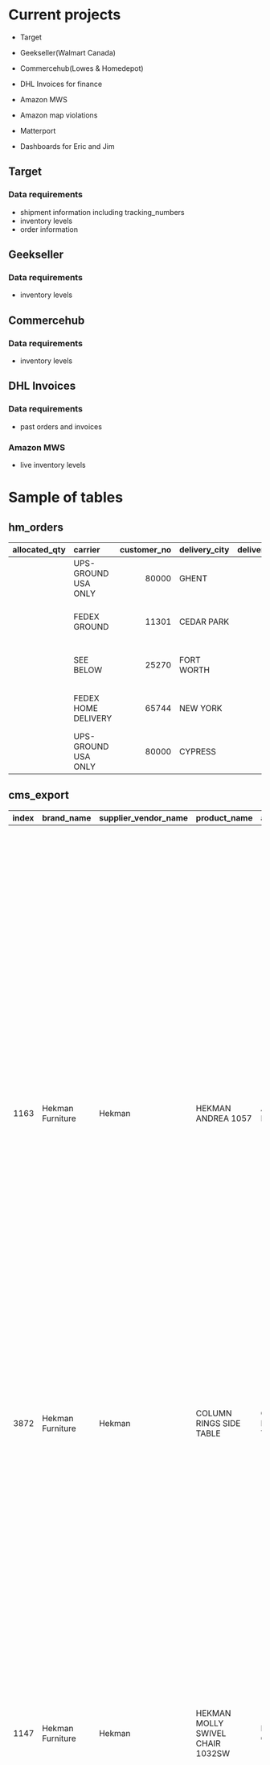 # Current projects
- Target

- Geekseller(Walmart Canada)

- Commercehub(Lowes & Homedepot)

- DHL Invoices for finance

- Amazon MWS

- Amazon map violations

- Matterport

- Dashboards for Eric and Jim


## Target

### Data requirements
 - shipment information including tracking_numbers
 - inventory levels
 - order information

## Geekseller
### Data requirements
 - inventory levels

## Commercehub
### Data requirements
 - inventory levels

## DHL Invoices

### Data requirements
 - past orders and invoices

### Amazon MWS
 - live inventory levels





# Sample of tables

## hm_orders
| allocated_qty   | carrier             |   customer_no | delivery_city   | delivery_country   | delivery_name     | delivery_phone   | delivery_state   | delivery_street_1           | delivery_street_2   |   delivery_zip | description                 | est_ship_date   |   height | invoice_no   |   item_number |              key |   line | line_status   | naftacoo   | order_date   |   order_no |   order_qty | pn_date    |   shipped_qty |    sku | stk_room   |   total_cost |   unit_cost |   volumecubic_feet | source   |     id | created_at                       | updated_at                       | pn_updated_at                    | weight   |
|:----------------|:--------------------|--------------:|:----------------|:-------------------|:------------------|:-----------------|:-----------------|:----------------------------|:--------------------|---------------:|:----------------------------|:----------------|---------:|:-------------|--------------:|-----------------:|-------:|:--------------|:-----------|:-------------|-----------:|------------:|:-----------|--------------:|-------:|:-----------|-------------:|------------:|-------------------:|:---------|-------:|:---------------------------------|:---------------------------------|:---------------------------------|:---------|
|                 | UPS-GROUND USA ONLY |         80000 | GHENT           |                    | MICHAEL TARBOX    |                  | NY               | 1533 STATE ROUTE 66         |                     |          12075 | CRANK WINDING BRASS NO LOGO | 05/29/2017      |   nan    | V335355      |               | 2208573_390840_1 |      1 | Shipped       | CN         | 05/29/2017   |    2208573 |           1 | 05/29/2017 |             1 | 390840 | RP         |        11.09 |       11.09 |                    |          | 549518 | 2020-10-23 06:01:09.077251+00:00 | 2020-10-23 06:01:15.083366+00:00 | 2020-10-23 06:01:09.077251+00:00 |          |
|                 | FEDEX GROUND        |         11301 | CEDAR PARK      |                    | DEBIE ENLOW       | 512 861 710      | TX               | 1320 ARROW POINT DR STE 600 |                     |          78613 | 620313 H MILLER WALL CLOCK  | 05/18/2017      |     2.5  | V333690      |        620313 | 2206899_620313_1 |      1 | Shipped       | USA        | 05/18/2017   |    2206899 |           1 | 05/18/2017 |             1 | 620313 | FG         |        56.39 |       56.39 |               0.26 |          | 299170 | 2020-10-21 21:02:56.717728+00:00 | 2020-10-21 21:02:56.717728+00:00 | 2020-10-21 21:02:56.717728+00:00 |          |
|                 | SEE BELOW           |         25270 | FORT WORTH      |                    | INSPIRUS.COM      |                  | TX               | 100 N RUPERT ST             |                     |          76107 | 635132 CARLY MANTEL CLOCK   | 10/14/2020      |    16    | V591415      |        635132 | 2460230_635132_5 |      5 | Shipped       | CN         | 10/14/2020   |    2460230 |           2 | 10/14/2020 |             2 | 635132 | FG         |       262.72 |      131.36 |               2.12 |          |  74956 | 2020-10-21 11:29:35.853757+00:00 | 2020-10-21 11:29:35.853757+00:00 | 2020-10-21 11:29:35.853757+00:00 |          |
|                 | FEDEX HOME DELIVERY |         65744 | NEW YORK        |                    | LILIIA KANTARMACI | 347 777 461      | NY               | 156 WEST 72ND STREET        | SECOND FLOOR        |          10023 | 625417 TALON WALL CLOCK     | 04/19/2016      |     1.75 |              |        625417 | 2125633_625417_1 |      1 | Shipped       | CN         | 04/19/2016   |    2125633 |           1 | 04/19/2016 |               | 625417 | FG         |        23.45 |       23.45 |               0.24 |          | 417417 | 2020-10-22 00:01:01.995457+00:00 | 2020-10-22 00:02:58.942098+00:00 | 2020-10-22 00:01:01.995457+00:00 |          |
|                 | UPS-GROUND USA ONLY |         80000 | CYPRESS         |                    | DOROTHY KIRBY     |                  | TX               | 11314 FAWN SPRINGS CT       |                     |          77433 | CRANK WINDING BRASS NO LOGO | 10/08/2020      |   nan    | V589842      |               | 2458499_390840_1 |      1 | Shipped       | CN         | 10/08/2020   |    2458499 |           1 | 10/08/2020 |             1 | 390840 | RP         |        11.09 |       11.09 |                    |          | 483567 | 2020-10-23 02:56:13.837916+00:00 | 2020-10-23 02:56:13.837916+00:00 | 2020-10-23 02:56:13.837916+00:00 |          |


## cms_export
|   index | brand_name       | supplier_vendor_name   | product_name                     | alternate_name             | product_sku   | collection_category         | parent_sku   | image_url                                                                 | alternate_image_url   | html_description   | text_description   |          upc | nafta_country_of_origin   | country_of_origin   |   tariff_code | warranty            |    msrp |   map |   non_stocking |    net |   dealer_cost |   preferred |   preferred_plus |   rw_non_stocking |   rw_lowest_selling_price |   msrp_fabric_zone_grade_1 |   msrp_fabric_zone_grade_2 |   msrp_fabric_zone_grade_3 |   msrp_fabric_zone_grade_4 |   msrp_fabric_zone_grade_5 |   net_fabric_zone_grade_1 |   net_fabric_zone_grade_2 |   net_fabric_zone_grade_3 |   net_fabric_zone_grade_4 |   net_fabric_zone_grade_5 |   designer_fabric_zone_grade_1 |   designer_fabric_zone_grade_2 |   designer_fabric_zone_grade_3 |   designer_fabric_zone_grade_4 |   designer_fabric_zone_grade_5 | carb_compliant          | ista_test_report   | prop_65                                                                                                                                                                                                                                            | prop_65_chemical   | prop_65_chemical_code   | prop_65_type_of_toxicity   | clock_movement   | wood_finish     | battery_quantity_and_size   | battery_included   |   levelers |   total_number_of_doors |   total_number_of_drawers |   total_number_of_shelves |   total_number_of_leaves |   leaves_size_in |   pullout_writing_surfaces | seat_cushion   | back_cushion   | seat_cushion_fill_foam   | seat_cushion_fill_extra_firm   | seat_cushion_fill_spring_feather_down   | back_cushion_fill_feather_down   | vinyl   | welt   | seat_cushion_contrasting_welt   | back_cushion_contrasting_welt   | top_of_skirt_contrasting_welt   | all_over_contrasting_welt   | contrasting_welt   | contrasting_buttons   | arm_caps   |   casters |   com_plain_fabric | small_nailheads   | medium_nailheads   | large_nailheads   | nailhead_finishes   | metal_footrest_plate   | metal_footrest_finishes   | leg_option   | usb_power_hub   | accent_pillow   | pillow_size   | pillow_options_same_fabric_as_body   | pillow_options_contrasting_fabric   | pillow_options_contrasting_welt   | pillow_options_buttons   | pillow_options_feather_down_fill   | pillow_options_two_fabric_on_pillow   |   product_width_in |   product_depth |   product_height |   product_weight_lbs |   seat_width |   seat_depth |   seat_height |   arm_height |   wall_dimension |   tv_opening_width |   tv_opening_depth |   tv_opening_height |   kneehole_width |   kneehole_depth |   kneehole_height |   interior_width |   interior_depth |   interior_height |   desk_work_surface_depth |   shipping_width |   shipping_depth |   shipping_height |   shipping_weight |   shipping_cube_square_feet |   shipping_carton_count |   master_pack | kit_pack   | assembly_required   | can_ship_ups_fedex   | oversized_ups_fedex   |   freight_class_code | nmfc_code   | product_unit_measure   |   product_cube_square_feet | fob     | shipping_width_carton_1   | shipping_depth_carton_1   | shipping_height_carton_1   | shipping_weight_carton_1   | shipping_cube_carton_1   | shipping_width_carton_2   | shipping_depth_carton_2   | shipping_height_carton_2   | shipping_weight_carton_2   | shipping_cube_carton_2   | shipping_width_carton_3   | shipping_depth_carton_3   | shipping_height_carton_3   | shipping_weight_carton_3   | shipping_cube_carton_3   | shipping_width_carton_4   | shipping_depth_carton_4   | shipping_height_carton_4   | shipping_weight_carton_4   | shipping_cube_carton_4   | shipping_width_carton_5   | shipping_depth_carton_5   | shipping_height_carton_5   | shipping_weight_carton_5   | shipping_cube_carton_5   | fabric_zone_grade   | fabric_content   | fabric_color   | fabric_type   | fabric_categories   | fabric_kit   | fabric_cutting_method   | fabric_flow_match   | fabric_cleaning_code   | fabric_direction   |   fabric_horizontal_repeat |   fabric_vertical_repeat | bullet1                                                                                                                                                               | bullet2                                                                                                                                                                               | bullet3                                                                              | bullet4                                                                   | bullet5                                                                                     | bullet6                                                           | bullet7                                                                         | bullet8   | bullet9   | bullet10   | bullet11   | bullet12   | bullet13   | bullet14   | bullet15   | bullet16   | bullet17   | bullet18   | bullet19   | filename          | date       |
|--------:|:-----------------|:-----------------------|:---------------------------------|:---------------------------|:--------------|:----------------------------|:-------------|:--------------------------------------------------------------------------|:----------------------|:-------------------|:-------------------|-------------:|:--------------------------|:--------------------|--------------:|:--------------------|--------:|------:|---------------:|-------:|--------------:|------------:|-----------------:|------------------:|--------------------------:|---------------------------:|---------------------------:|---------------------------:|---------------------------:|---------------------------:|--------------------------:|--------------------------:|--------------------------:|--------------------------:|--------------------------:|-------------------------------:|-------------------------------:|-------------------------------:|-------------------------------:|-------------------------------:|:------------------------|:-------------------|:---------------------------------------------------------------------------------------------------------------------------------------------------------------------------------------------------------------------------------------------------|:-------------------|:------------------------|:---------------------------|:-----------------|:----------------|:----------------------------|:-------------------|-----------:|------------------------:|--------------------------:|--------------------------:|-------------------------:|-----------------:|---------------------------:|:---------------|:---------------|:-------------------------|:-------------------------------|:----------------------------------------|:---------------------------------|:--------|:-------|:--------------------------------|:--------------------------------|:--------------------------------|:----------------------------|:-------------------|:----------------------|:-----------|----------:|-------------------:|:------------------|:-------------------|:------------------|:--------------------|:-----------------------|:--------------------------|:-------------|:----------------|:----------------|:--------------|:-------------------------------------|:------------------------------------|:----------------------------------|:-------------------------|:-----------------------------------|:--------------------------------------|-------------------:|----------------:|-----------------:|---------------------:|-------------:|-------------:|--------------:|-------------:|-----------------:|-------------------:|-------------------:|--------------------:|-----------------:|-----------------:|------------------:|-----------------:|-----------------:|------------------:|--------------------------:|-----------------:|-----------------:|------------------:|------------------:|----------------------------:|------------------------:|--------------:|:-----------|:--------------------|:---------------------|:----------------------|---------------------:|:------------|:-----------------------|---------------------------:|:--------|:--------------------------|:--------------------------|:---------------------------|:---------------------------|:-------------------------|:--------------------------|:--------------------------|:---------------------------|:---------------------------|:-------------------------|:--------------------------|:--------------------------|:---------------------------|:---------------------------|:-------------------------|:--------------------------|:--------------------------|:---------------------------|:---------------------------|:-------------------------|:--------------------------|:--------------------------|:---------------------------|:---------------------------|:-------------------------|:--------------------|:-----------------|:---------------|:--------------|:--------------------|:-------------|:------------------------|:--------------------|:-----------------------|:-------------------|---------------------------:|-------------------------:|:----------------------------------------------------------------------------------------------------------------------------------------------------------------------|:--------------------------------------------------------------------------------------------------------------------------------------------------------------------------------------|:-------------------------------------------------------------------------------------|:--------------------------------------------------------------------------|:--------------------------------------------------------------------------------------------|:------------------------------------------------------------------|:--------------------------------------------------------------------------------|:----------|:----------|:-----------|:-----------|:-----------|:-----------|:-----------|:-----------|:-----------|:-----------|:-----------|:-----------|:------------------|:-----------|
|    1163 | Hekman Furniture | Hekman                 | HEKMAN ANDREA 1057               | ANDREA MOTION CHAIR        | 1057          | WM: CZ Skirted Chairs       | 1057         | https://res.cloudinary.com/hmcgallery/image/upload/t_image2000/1057.jpg   |                       | <ul> 	<li style="color:black;line-height:normal;"><span style="font-family:Arial, Helvetica, sans-serif"><span style="font-size:10.5pt;">Hekman accent chairs and ottomans are bench-made one at a time in the USA, touched by the many skilled hands of talented craftsmen during all stages of construction.</span></span></li> 	<li style="color:black;line-height:normal;"><span style="font-family:Arial, Helvetica, sans-serif"><span style="font-size:10.5pt;">For over 90 years, this history of skillful expertise is combined with innovative, green processes to build every Hekman chair to last for years using the highest quality standards.</span></span></li> 	<li style="color:black;line-height:normal;"><span style="font-family:Arial, Helvetica, sans-serif"><span style="font-size:10.5pt;">Fabric is carefully flow matched to flow cohesively over the frames when applicable.</span></span></li> 	<li style="color:black;line-height:normal;"><span style="font-family:Arial, Helvetica, sans-serif"><span style="font-size:10.5pt;">Welts are consistent with the overall fabric flow match where applicable.</span></span></li> 	<li style="color:black;line-height:normal;"><span style="font-family:Arial, Helvetica, sans-serif"><span style="font-size:10.5pt;">Buttons and tufting are individually fabric covered and sewn to the frames when applicable.</span></span></li> 	<li style="color:black;line-height:normal;"><span style="font-family:Arial, Helvetica, sans-serif"><span style="font-size:10.5pt;">Individual nailheads are hammered to the frames where applicable.</span></span></li> 	<li style="color:black;line-height:normal;"><span style="font-family:Arial, Helvetica, sans-serif"><span style="font-size:10.5pt;">COM fabrics are hand-cut and personally matched by a single skilled seamstress</span></span></li> </ul>                    | Hekman accent chairs and ottomans are bench-made one at a time in the USA, touched by the many skilled hands of talented craftsmen during all stages of construction. 	For over 90 years, this history of skillful expertise is combined with innovative, green processes to build every Hekman chair to last for years using the highest quality standards. 	Fabric is carefully flow matched to flow cohesively over the frames when applicable. 	Welts are consistent with the overall fabric flow match where applicable. 	Buttons and tufting are individually fabric covered and sewn to the frames when applicable. 	Individual nailheads are hammered to the frames where applicable. 	COM fabrics are hand-cut and personally matched by a single skilled seamstress                    | 643218276685 |                           |                     |               | Upholstery Warranty |    0    |     0 |              0 |   0    |          0    |           0 |                0 |                 0 |                         0 |                       1548 |                       1668 |                       1788 |                       1908 |                       2028 |                       516 |                       556 |                       596 |                       636 |                       676 |                            619 |                            667 |                            715 |                            763 |                            811 | TSCA Title VI Compliant |                    | <b>WARNING:</b> This product can expose you to chemicals including wood dust, which is known to the State of California to cause cancer or birth defects or other reproductive harm. For more information, go to: www.P65Warnings.ca.gov/furniture | wood dust          | ---                     | cancer                     |                  |                 |                             |                    |          0 |                       0 |                         0 |                         0 |                        0 |                0 |                          0 | Loose          | Loose          | Yes                      | Yes                            | Yes                                     | No                               | No      | Yes    | Yes                             | Yes                             | No                              | Yes                         | Yes                | No                    | Yes        |         0 |                9.5 | No                | No                 | No                |                     | No                     |                           | No           | No              |                 |               | Standard                             |                                     | Yes                               | No                       | No                                 |                                       |              33    |           36    |            37    |                   44 |           23 |           21 |            19 |           23 |                0 |                  0 |                  0 |                   0 |                0 |                0 |                 0 |                0 |                0 |                 0 |                         0 |            37    |               40 |                39 |                52 |                       33.4  |                       1 |             1 | No         |                     |                      |                       |                  250 | 080580-3    | EACH                   |                      25.43 | Factory |                           |                           |                            |                            |                          |                           |                           |                            |                            |                          |                           |                           |                            |                            |                          |                           |                           |                            |                            |                          |                           |                           |                            |                            |                          |                     |                  |                |               |                     |              |                         | No                  |                        |                    |                          0 |                        0 |                                                                                                                                                                       |                                                                                                                                                                                       |                                                                                      |                                                                           |                                                                                             |                                                                   |                                                                                 |           |           |            |            |            |            |            |            |            |            |            |            | bq-2020-11-02.csv | 2020-11-02 |
|    3872 | Hekman Furniture | Hekman                 | COLUMN RINGS SIDE TABLE          | COLUMN RINGS SIDE TABLE    | 28457         | Hekman Accents              | 28457        | https://res.cloudinary.com/hmcgallery/image/upload/t_image2000/28457.jpg  |                       |                    |                    | 643218806875 |                           |                     |               | 1 Year Warranty     |  231    |   169 |             92 |  77    |         73.15 |          69 |                0 |                 0 |                         0 |                          0 |                          0 |                          0 |                          0 |                          0 |                         0 |                         0 |                         0 |                         0 |                         0 |                              0 |                              0 |                              0 |                              0 |                              0 | TSCA Title VI Compliant |                    | <b>WARNING:</b> Cancer and Reproductive Harm-www.P65Warnings.ca.gov                                                                                                                                                                                |                    |                         |                            |                  | SPECIAL RESERVE |                             | No                 |          0 |                       0 |                         0 |                         0 |                        0 |                0 |                          0 |                |                | No                       | No                             | No                                      | No                               | No      | No     | No                              | No                              | No                              | No                          | No                 | No                    | No         |         0 |                0   | No                | No                 | No                |                     | No                     |                           | No           | No              |                 |               |                                      |                                     | No                                | No                       | No                                 |                                       |              16.01 |           16.01 |            24.01 |                   15 |            0 |            0 |             0 |            0 |                0 |                  0 |                  0 |                   0 |                0 |                0 |                 0 |                0 |                0 |                 0 |                         0 |            20    |               20 |                30 |                21 |                        6.94 |                       1 |             1 | No         | No                  | Yes                  | No                    |                  250 | 082100-3    | EACH                   |                       3.56 | Factory |                           |                           |                            |                            |                          |                           |                           |                            |                            |                          |                           |                           |                            |                            |                          |                           |                           |                            |                            |                          |                           |                           |                            |                            |                          |                     |                  |                |               |                     |              |                         | No                  |                        |                    |                          0 |                        0 |                                                                                                                                                                       |                                                                                                                                                                                       |                                                                                      |                                                                           |                                                                                             |                                                                   |                                                                                 |           |           |            |            |            |            |            |            |            |            |            |            | bq-2020-11-02.csv | 2020-11-02 |
|    1147 | Hekman Furniture | Hekman                 | HEKMAN MOLLY SWIVEL CHAIR 1032SW | MOLLY SWIVEL CHAIR         | 1032SW        | WM: CZ Rocker,Swivel,Glider | 1032SW       | https://res.cloudinary.com/hmcgallery/image/upload/t_image2000/1032SW.jpg |                       | <ul> 	<li><span style="color:gray;"><span style="font-family:Arial, Helvetica, sans-serif"><span style="font-size:10.5pt;">Hekman accent chairs and ottomans are bench-made one at a time in the USA, touched by the many skilled hands of talented craftsmen during all stages of construction. </span></span></span></li> 	<li><span style="color:gray;"><span style="font-family:Arial, Helvetica, sans-serif"><span style="font-size:10.5pt;">For over 90 years, this history of skillful expertise is combined with innovative, green processes to build every Hekman chair to last for years using the highest quality standards.</span></span></span></li> 	<li><span style="color:gray;"><span style="font-family:Arial, Helvetica, sans-serif"><span style="font-size:10.5pt;">Fabric is carefully flow matched to flow cohesively over the frames when applicable.</span></span></span></li> 	<li><span style="color:gray;"><span style="font-family:Arial, Helvetica, sans-serif"><span style="font-size:10.5pt;">Welts are consistent with the overall fabric flow match where applicable.</span></span></span></li> 	<li><span style="color:gray;"><span style="font-family:Arial, Helvetica, sans-serif"><span style="font-size:10.5pt;">Buttons and tufting are individually fabric covered and sewn to the frames when applicable.</span></span></span></li> 	<li><span style="color:gray;"><span style="font-family:Arial, Helvetica, sans-serif"><span style="font-size:10.5pt;">Individual nailheads are hammered to the frames where applicable.</span></span></span></li> 	<li><span style="color:gray;"><span style="font-family:Arial, Helvetica, sans-serif"><span style="font-size:10.5pt;">COM fabrics are hand-cut and personally matched by a single skilled seamstress. </span></span></span></li> </ul>                    | Hekman accent chairs and ottomans are bench-made one at a time in the USA, touched by the many skilled hands of talented craftsmen during all stages of construction.  	For over 90 years, this history of skillful expertise is combined with innovative, green processes to build every Hekman chair to last for years using the highest quality standards. 	Fabric is carefully flow matched to flow cohesively over the frames when applicable. 	Welts are consistent with the overall fabric flow match where applicable. 	Buttons and tufting are individually fabric covered and sewn to the frames when applicable. 	Individual nailheads are hammered to the frames where applicable. 	COM fabrics are hand-cut and personally matched by a single skilled seamstress.                    | 643218528616 |                           |                     |               | Upholstery Warranty |    0    |     0 |              0 |   0    |          0    |           0 |                0 |                 0 |                         0 |                       1929 |                       2019 |                       2109 |                       2199 |                       2289 |                       643 |                       673 |                       703 |                       733 |                       763 |                            772 |                            808 |                            844 |                            880 |                            916 | TSCA Title VI Compliant |                    | <b>WARNING:</b> This product can expose you to chemicals including wood dust, which is known to the State of California to cause cancer or birth defects or other reproductive harm. For more information, go to: www.P65Warnings.ca.gov/furniture | wood dust          | ---                     | cancer                     |                  |                 |                             |                    |          0 |                       0 |                         0 |                         0 |                        0 |                0 |                          0 | Loose          | Tight          | Yes                      | Yes                            | Yes                                     | No                               | No      | Yes    | No                              | Yes                             | No                              | Yes                         | Yes                | No                    | No         |         0 |                7   | No                | No                 | No                |                     | No                     |                           | No           | No              |                 |               | Standard                             |                                     | Yes                               | No                       | No                                 |                                       |              35    |           39    |            34    |                   54 |           22 |           22 |            20 |           24 |                0 |                  0 |                  0 |                   0 |                0 |                0 |                 0 |                0 |                0 |                 0 |                         0 |            39    |               43 |                36 |                65 |                       34.93 |                       1 |             1 | No         |                     |                      |                       |                  250 | 080580-3    | EACH                   |                      26.85 | Factory |                           |                           |                            |                            |                          |                           |                           |                            |                            |                          |                           |                           |                            |                            |                          |                           |                           |                            |                            |                          |                           |                           |                            |                            |                          |                     |                  |                |               |                     |              |                         | No                  |                        |                    |                          0 |                        0 | Hekman accent chairs and ottomans are bench-made one at a time in the USA, touched by the many skilled hands of talented craftsmen during all stages of construction. | For over 90 years, this history of skillful expertise is combined with innovative, green processes to build every Hekman chair to last for years using the highest quality standards. | Fabric is carefully flow matched to flow cohesively over the frames when applicable. | Welts are consistent with the overall fabric flow match where applicable. | Buttons and tufting are individually fabric covered and sewn to the frames when applicable. | Individual nailheads are hammered to the frames where applicable. | COM fabrics are hand-cut and personally matched by a single skilled seamstress. |           |           |            |            |            |            |            |            |            |            |            |            | bq-2020-11-02.csv | 2020-11-02 |
|    3065 | Hekman Furniture | Hekman                 | METRO LOVESEAT ELECT/RHT M       | METRO LOVESEAT ELECT/RHT M | 174365NER     | WM: CZ Metro Sofa           | 174365NER    |                                                                           |                       |                    |                    | 643218769125 |                           |                     |               |                     |    0    |     0 |              0 |   0    |          0    |           0 |                0 |                 0 |                         0 |                       1740 |                          0 |                          0 |                          0 |                          0 |                       580 |                         0 |                         0 |                         0 |                         0 |                            696 |                              0 |                              0 |                              0 |                              0 | TSCA Title VI Compliant |                    | <b>WARNING:</b> Cancer and Reproductive Harm-www.P65Warnings.ca.gov                                                                                                                                                                                |                    |                         |                            |                  |                 |                             |                    |          0 |                       0 |                         0 |                         0 |                        0 |                0 |                          0 | LOOSE          | LOOSE          | Yes                      | No                             | No                                      | No                               | No      | No     | No                              | No                              | No                              | No                          | No                 | No                    | No         |         0 |               12   | No                | No                 | No                |                     | No                     |                           | No           | Yes             |                 |               | Standard                             |                                     | No                                | No                       | No                                 |                                       |              67.75 |           36.75 |            33    |                   89 |           58 |           22 |            18 |           24 |                0 |                  0 |                  0 |                   0 |                0 |                0 |                 0 |                0 |                0 |                 0 |                         0 |            71.75 |               43 |                35 |               107 |                       62.49 |                       1 |             1 | No         |                     |                      |                       |                  250 | 080580-3    | EACH                   |                      47.54 | Factory |                           |                           |                            |                            |                          |                           |                           |                            |                            |                          |                           |                           |                            |                            |                          |                           |                           |                            |                            |                          |                           |                           |                            |                            |                          |                     |                  |                |               |                     |              |                         | No                  |                        |                    |                          0 |                        0 |                                                                                                                                                                       |                                                                                                                                                                                       |                                                                                      |                                                                           |                                                                                             |                                                                   |                                                                                 |           |           |            |            |            |            |            |            |            |            |            |            | bq-2020-11-02.csv | 2020-11-02 |
|    1589 | Hekman Furniture | Hekman                 | HEKMAN KING BED 1 HDBRD 12266LNH | KING BED 1 HDBRD           | 12266LNH      | Homestead Bedroom           | 12266LN      |                                                                           |                       |                    |                    | 643218696438 |                           | ID                  |        9403.5 | 1 Year Warranty     | 1042.08 |   749 |            417 | 347.36 |        329.99 |         312 |                0 |                 0 |                         0 |                          0 |                          0 |                          0 |                          0 |                          0 |                         0 |                         0 |                         0 |                         0 |                         0 |                              0 |                              0 |                              0 |                              0 |                              0 | TSCA Title VI Compliant |                    | <b>WARNING:</b> Cancer and Reproductive Harm-www.P65Warnings.ca.gov                                                                                                                                                                                |                    |                         |                            |                  | LINEN           |                             | No                 |          0 |                       0 |                         0 |                         0 |                        0 |                0 |                          0 |                |                | No                       | No                             | No                                      | No                               | No      | No     | No                              | No                              | No                              | No                          | No                 | No                    | No         |         0 |                0   | No                | No                 | No                |                     | No                     |                           | No           | No              |                 |               |                                      |                                     | No                                | No                       | No                                 |                                       |              85    |            5    |            66    |                   73 |            0 |            0 |             0 |            0 |                0 |                  0 |                  0 |                   0 |                0 |                0 |                 0 |                0 |                0 |                 0 |                         0 |            88    |                8 |                68 |               106 |                       27.7  |                       1 |             1 | No         | Yes                 | No                   | Yes                   |                  125 | 079740-2    | EACH                   |                      16.23 | Factory |                           |                           |                            |                            |                          |                           |                           |                            |                            |                          |                           |                           |                            |                            |                          |                           |                           |                            |                            |                          |                           |                           |                            |                            |                          |                     |                  |                |               |                     |              |                         | No                  |                        |                    |                          0 |                        0 |                                                                                                                                                                       |                                                                                                                                                                                       |                                                                                      |                                                                           |                                                                                             |                                                                   |                                                                                 |           |           |            |            |            |            |            |            |            |            |            |            | bq-2020-11-02.csv | 2020-11-02 |

## target_google_sheet
| key                        | mp_order_number          | marketplace_name   | marketplace_channel   | customer_email            | customer_full_name   | customer_phone   | customer_vat   | purchase_date            | currency   | gift_message   | delivery_notes   | estimated_ship_date      | estimated_delivery_date   | shipping_full_name   | shipping_address_type   | shipping_address1                | shipping_address2   | shipping_address3   | shipping_city   | shipping_state   | shipping_postal_code   | shipping_country_code   | shipping_phone   | paypal_transaction_ids   | is_amazon_prime   |   mp_line_number |    sku | product_name                                                                                 |   quantity |   unit_price |   sales_tax | shipping_method   |   shipping_price |   shipping_tax | discount_name   |   discount | shipping_discount_name   |   shipping_discount |   estimates_two_day | cheapest_two_day   | cheapest                        |   OrderID | invoice_number   |   quantity_shipped | shipped_date              | tracking_number        | carrier   | tracking_url   |   quantity_cancelled | cancellation_reason   | tracking_status        | tracking_city   | tracking_state   | tracking_date        |   tracking_distance_miles | tracking_distance_duration   | error_msg                                                |   sheet_index | created_at                       | updated_at                       |
|:---------------------------|:-------------------------|:-------------------|:----------------------|:--------------------------|:---------------------|:-----------------|:---------------|:-------------------------|:-----------|:---------------|:-----------------|:-------------------------|:--------------------------|:---------------------|:------------------------|:---------------------------------|:--------------------|:--------------------|:----------------|:-----------------|:-----------------------|:------------------------|:-----------------|:-------------------------|:------------------|-----------------:|-------:|:---------------------------------------------------------------------------------------------|-----------:|-------------:|------------:|:------------------|-----------------:|---------------:|:----------------|-----------:|:-------------------------|--------------------:|--------------------:|:-------------------|:--------------------------------|----------:|:-----------------|-------------------:|:--------------------------|:-----------------------|:----------|:---------------|---------------------:|:----------------------|:-----------------------|:----------------|:-----------------|:---------------------|--------------------------:|:-----------------------------|:---------------------------------------------------------|--------------:|:---------------------------------|:---------------------------------|
| 1067320974808-7917895832_1 | 1067320974808-7917895832 | target             | Target                | mdturney@cs.com           | Joshua Turney        | (443) 832-9196   | Joshua Turney  | 2020-10-18T12:56:38.431Z | USD        |                |                  | 2020-10-20T03:59:00.000Z | 2020-10-26T05:00:00.000Z  | Joshua Turney        |                         | 5032 Forbes Ave SMC 3367         |                     |                     | Pittsburgh      | PA               | 15289-2000             | USA                     | (443) 832-9196   |                          |                   |                1 | 625561 | Howard Miller Hamilton Wall Clock 625–561 – Silver & Round with Quartz Movement              |          1 |        20    |        1.32 | UPSGround         |             1.2  |              0 |                 |      -1    | Shipping Discount        |                1.2  |                     |                    |                                 |   2460855 | V592122          |                  1 | 2020-10-20T19:30:06+00:00 | 9405511202555767571719 | USPS      |                |                    0 |                       | errored                |                 |                  |                      |                       nan |                              | quantity_cancelled and quantity should be the same value |          3928 | 2020-10-24 01:00:09.611165+00:00 | 2020-10-24 01:00:09.611165+00:00 |
| 1063464843885-6623865016_1 | 1063464843885-6623865016 | target             | Target                | bowen13@cox.net           | Bret Owen            | (405) 390-9647   | Bret Owen      | 2020-03-20T16:52:51.148Z | USD        |                |                  | 2020-03-23T14:00:00.000Z | 2020-03-30T05:00:00.000Z  | Bret Owen            |                         | 16620 Cobblestone Cir            |                     |                     | Choctaw         | OK               | 73020-6953             | USA                     | (405) 390-9647   |                          |                   |                1 | 625627 | Howard Miller 625627 Squire Wall Clock                                                       |          1 |       249    |       20.7  | UPSGround         |             5.99 |              0 |                 |     -12.45 | Shipping Discount        |                5.99 |                     |                    |                                 |   2418319 | V550376          |                  1 | 2020-03-24T03:35:44+00:00 | 1Z4533550345313004     | UPS       |                |                  nan |                       | Delivered              | CHOCTAW         | OK               | 2020-03-26T13:31:52Z |                         0 | 0s                           |                                                          |           694 | 2020-07-19 05:51:08.160943+00:00 | 2020-07-19 05:51:08.160943+00:00 |
| 1066833791286-7309195226_1 | 1066833791286-7309195226 | target             | Target                | lesa1959@comcast.net      | Lesa Foreman         | (615) 714-5416   | Lesa Foreman   | 2020-08-16T19:14:09.166Z | USD        |                |                  | 2020-08-17T14:00:00.000Z | 2020-08-24T05:00:00.000Z  | Lesa Foreman         |                         | 5235 Rawlings Rd                 |                     |                     | Joelton         | TN               | 37080-8771             | USA                     | (615) 714-5416   |                          |                   |                1 | 625468 | Howard Miller Continental Wall Clock 625-468 – Wooden with Quartz & Single Chime Movement    |          1 |       240    |       21.09 | UPSGround         |             5.99 |              0 |                 |     -12    | Shipping Discount        |                5.99 |                   0 |                    | UPS® Ground                     |   2446454 | V577549          |                  1 | 2020-08-19T13:30:06+00:00 | 1Z4533550344367726     | UPS       |                |                    0 |                       | Out for Delivery Today | Nashville       | TN               | 2020-08-19T07:08:33Z |                        15 | 20m30s                       |                                                          |          2965 | 2020-08-16 19:40:04.949715+00:00 | 2020-08-16 19:40:04.949715+00:00 |
| 9167235886139-7805650016_1 | 9167235886139-7805650016 | target             | Target                | lindalinyan2015@gmail.com | Hongbin Mao          | (650) 861-9449   | Hongbin Mao    | 2020-09-29T04:28:39.223Z | USD        |                |                  | 2020-09-30T03:59:00.000Z | 2020-10-06T05:00:00.000Z  | Hongbin Mao          |                         | 20380 Stevens Creek Blvd Apt 323 |                     |                     | Cupertino       | CA               | 95014-2275             | USA                     | (650) 861-9449   |                          |                   |                1 | 645569 | Howard Miller 645569 Howard Miller Exton Tabletop 645-569 Clock Metal                        |          1 |       117.66 |       10.07 | UPSGround         |             3    |              0 |                 |      -5.88 | Shipping Discount        |                3    |                   0 |                    | USPS Priority Mail - Package    |   2456543 | V587757          |                  1 | 2020-10-01T13:30:07+00:00 | 9405511202555199441338 | USPS      |                |                    0 |                       | errored                |                 |                  |                      |                       nan |                              | quantity_cancelled and quantity should be the same value |          3655 | 2020-09-29 05:30:04.180266+00:00 | 2020-09-29 05:30:04.180266+00:00 |
| 9167190166727-7473268615_1 | 9167190166727-7473268615 | target             | Target                | koelghosh26@yahoo.co.in   | KOEL GHOSH           | (480) 228-4044   | KOEL GHOSH     | 2020-09-14T18:00:17.785Z | USD        |                |                  | 2020-09-16T03:59:00.000Z | 2020-09-22T05:00:00.000Z  | KOEL GHOSH           |                         | 291 Poplar Avenue                | Q614                |                     | Devon           | PA               | 19333                  | USA                     | (480) 228-4044   |                          |                   |                1 | 645759 | Howard Miller Desk Mate LCD Alarm Clock 645-759 - Round Pencil Cup with Storage Compartments |          1 |        13.7  |        0.82 | UPSGround         |             0.33 |              0 |                 |       0    | Shipping Discount        |                0.33 |                   0 |                    | USPS First Class Mail - Package |   2452894 | V583824          |                  1 | 2020-09-16T18:30:08+00:00 | 1Z4533550345293876     | UPS       |                |                    0 |                       | Out for Delivery Today | West Chester    | PA               | 2020-09-16T08:55:01Z |                         0 | 0s                           |                                                          |          3418 | 2020-09-14 19:00:03.851899+00:00 | 2020-09-14 19:00:03.851899+00:00 |

## shipstation
|   order_id | order_number   | order_key   | order_date                  | create_date                 | modify_date                 | payment_date   | order_status   | customer_username   | customer_email   | order_items                                                                                                                                                                                                                                                                                                                                                                                                                                                                                                                                                                                                                                                                                                                                                                                                                                                                                                                                                                                                                                                                                                                                                                                                                                                                                                                                                                                                                                                                                                                                                                                                                                                                                                                                                                                                                                                                                                                                                                                                                                                                                                                                                                                                                                                                                                                                                                                                                                                                                                                                                                                                                                                                                                                                                                                                                                                                                                                                                                                                                                                                                                                                                                                                                                                                                                                                                                                                                                     |   order_total |   amount_paid |   tax_amount |   shipping_amount | customer_notes   | internal_notes   | gift   | gift_message   | payment_method   | requested_shipping_service   | carrier_code   | service_code          | package_code   | confirmation   | ship_date   | externally_fulfilled   | bill_to_name   | bill_to_company   | bill_to_street1   | bill_to_street2   | bill_to_street3   | bill_to_city   | bill_to_state   | bill_to_postal_code   | bill_to_country   | bill_to_phone   | ship_to_name      | ship_to_company   | ship_to_street1     | ship_to_street2   | ship_to_street3   | ship_to_city   | ship_to_state   | ship_to_postal_code   | ship_to_country   | ship_to_phone   | ship_to_residential   | ship_to_address_verified       |   weight_value | weight_units   |   weight_weight_units | dimensions_units   | dimensions_length   | dimensions_width   | dimensions_height   | insurance_options_insure_shipment   |   insurance_options_insured_value | international_options_contents   | international_options_customs_items   | international_options_non_delivery   |   advanced_options_warehouse_id | advanced_options_non_machinable   | advanced_options_saturday_delivery   | advanced_options_contains_alcohol   | advanced_options_merged_or_split   | advanced_options_merged_ids                             |   advanced_options_store_id | advanced_options_custom_field1   | advanced_options_custom_field2   | advanced_options_custom_field3   | advanced_options_source   | hash_key   | advanced_options_bill_to_party   | user_id                              |   advanced_options_bill_to_my_other_account |
|-----------:|:---------------|:------------|:----------------------------|:----------------------------|:----------------------------|:---------------|:---------------|:--------------------|:-----------------|:------------------------------------------------------------------------------------------------------------------------------------------------------------------------------------------------------------------------------------------------------------------------------------------------------------------------------------------------------------------------------------------------------------------------------------------------------------------------------------------------------------------------------------------------------------------------------------------------------------------------------------------------------------------------------------------------------------------------------------------------------------------------------------------------------------------------------------------------------------------------------------------------------------------------------------------------------------------------------------------------------------------------------------------------------------------------------------------------------------------------------------------------------------------------------------------------------------------------------------------------------------------------------------------------------------------------------------------------------------------------------------------------------------------------------------------------------------------------------------------------------------------------------------------------------------------------------------------------------------------------------------------------------------------------------------------------------------------------------------------------------------------------------------------------------------------------------------------------------------------------------------------------------------------------------------------------------------------------------------------------------------------------------------------------------------------------------------------------------------------------------------------------------------------------------------------------------------------------------------------------------------------------------------------------------------------------------------------------------------------------------------------------------------------------------------------------------------------------------------------------------------------------------------------------------------------------------------------------------------------------------------------------------------------------------------------------------------------------------------------------------------------------------------------------------------------------------------------------------------------------------------------------------------------------------------------------------------------------------------------------------------------------------------------------------------------------------------------------------------------------------------------------------------------------------------------------------------------------------------------------------------------------------------------------------------------------------------------------------------------------------------------------------------------------------------------------|--------------:|--------------:|-------------:|------------------:|:-----------------|:-----------------|:-------|:---------------|:-----------------|:-----------------------------|:---------------|:----------------------|:---------------|:---------------|:------------|:-----------------------|:---------------|:------------------|:------------------|:------------------|:------------------|:---------------|:----------------|:----------------------|:------------------|:----------------|:------------------|:------------------|:--------------------|:------------------|:------------------|:---------------|:----------------|:----------------------|:------------------|:----------------|:----------------------|:-------------------------------|---------------:|:---------------|----------------------:|:-------------------|:--------------------|:-------------------|:--------------------|:------------------------------------|----------------------------------:|:---------------------------------|:--------------------------------------|:-------------------------------------|--------------------------------:|:----------------------------------|:-------------------------------------|:------------------------------------|:-----------------------------------|:--------------------------------------------------------|----------------------------:|:---------------------------------|:---------------------------------|:---------------------------------|:--------------------------|:-----------|:---------------------------------|:-------------------------------------|--------------------------------------------:|
|  526670897 | HB050334500    | HB050334500 | 2020-03-19T09:05:16.0000000 | 2020-03-19T06:05:31.4330000 | 2020-03-19T06:08:01.0030000 |                | shipped        |                     |                  | [{'orderItemId': 729828486, 'lineItemKey': None, 'sku': '625695', 'name': 'Wall Clock Deco Wall Clock', 'imageUrl': 'https://res.cloudinary.com/hmcgallery/image/upload/t_image2000/625695.jpg', 'weight': {'value': 70.4, 'units': 'ounces', 'WeightUnits': 1}, 'quantity': 1, 'unitPrice': 57.4, 'taxAmount': None, 'shippingAmount': None, 'warehouseLocation': 'Howard Miller', 'options': [], 'productId': 55392979, 'fulfillmentSku': None, 'adjustment': False, 'upc': '020867256952', 'createDate': '2020-03-23T10:13:01.83', 'modifyDate': '2020-03-23T10:13:01.83'}]                                                                                                                                                                                                                                                                                                                                                                                                                                                                                                                                                                                                                                                                                                                                                                                                                                                                                                                                                                                                                                                                                                                                                                                                                                                                                                                                                                                                                                                                                                                                                                                                                                                                                                                                                                                                                                                                                                                                                                                                                                                                                                                                                                                                                                                                                                                                                                                                                                                                                                                                                                                                                                                                                                                                                                                                                                                                  |             0 |             0 |            0 |                 0 |                  |                  | False  |                |                  |                              | stamps_com     | usps_priority_mail    | package        | none           | 2020-03-19  | False                  |                |                   |                   |                   |                   |                |                 |                       |                   |                 | BETH BLACKFORD    |                   | 716 WATERFORD RD    |                   |                   | LOUISVILLE     | KY              | 40207-1757            | US                | 617 5326100     | True                  | Address validated successfully |           32   | ounces         |                     1 |                    |                     |                    |                     | False                               |                                 0 | documents                        | None                                  | return_to_sender                     |                     1.95843e+06 | False                             | False                                | False                               | False                              | [596112261]                                             |                      828544 | CS217884271                      | ACK# 050334500                   | SHIP                             |                           |            |                                  |                                      |                                             |
|  680332595 | HB051258800    | HB051258800 | 2020-09-22T11:44:12.5270000 | 2020-09-22T08:44:18.3330000 | 2020-09-22T08:49:45.7630000 |                | shipped        |                     |                  | [{'orderItemId': 951785106, 'lineItemKey': None, 'sku': '5589-782-MC', 'name': '5589-782 MEMOCUT', 'imageUrl': None, 'weight': {'value': 0.0, 'units': 'ounces', 'WeightUnits': 1}, 'quantity': 1, 'unitPrice': 0.0, 'taxAmount': 0.0, 'shippingAmount': 0.0, 'warehouseLocation': 'Hekman', 'options': [], 'productId': 64906654, 'fulfillmentSku': None, 'adjustment': False, 'upc': '643218699194', 'createDate': '2020-09-22T08:44:18.207', 'modifyDate': '2020-09-22T08:44:18.207'}, {'orderItemId': 951785107, 'lineItemKey': None, 'sku': '5591-892-MC', 'name': '5591-892 MEMOCUT', 'imageUrl': None, 'weight': {'value': 0.0, 'units': 'ounces', 'WeightUnits': 1}, 'quantity': 1, 'unitPrice': 0.0, 'taxAmount': 0.0, 'shippingAmount': 0.0, 'warehouseLocation': 'Hekman', 'options': [], 'productId': 64572318, 'fulfillmentSku': None, 'adjustment': False, 'upc': '643218699217', 'createDate': '2020-09-22T08:44:18.207', 'modifyDate': '2020-09-22T08:44:18.207'}, {'orderItemId': 951785108, 'lineItemKey': None, 'sku': '4969-072-MC', 'name': '4969-072 MEMOCUT', 'imageUrl': None, 'weight': {'value': 0.0, 'units': 'ounces', 'WeightUnits': 1}, 'quantity': 1, 'unitPrice': 0.0, 'taxAmount': 0.0, 'shippingAmount': 0.0, 'warehouseLocation': 'Hekman', 'options': [], 'productId': 63539548, 'fulfillmentSku': None, 'adjustment': False, 'upc': '643218698906', 'createDate': '2020-09-22T08:44:18.207', 'modifyDate': '2020-09-22T08:44:18.207'}, {'orderItemId': 951785110, 'lineItemKey': None, 'sku': '5000-082-MC', 'name': '5000-082 MEMOCUT', 'imageUrl': None, 'weight': {'value': 0.0, 'units': 'ounces', 'WeightUnits': 1}, 'quantity': 1, 'unitPrice': 0.0, 'taxAmount': 0.0, 'shippingAmount': 0.0, 'warehouseLocation': 'Hekman', 'options': [], 'productId': 62052254, 'fulfillmentSku': None, 'adjustment': False, 'upc': '643218698982', 'createDate': '2020-09-22T08:44:18.207', 'modifyDate': '2020-09-22T08:44:18.207'}]                                                                                                                                                                                                                                                                                                                                                                                                                                                                                                                                                                                                                                                                                                                                                                                                                                                                                                                                                                                                                                                                                                                                                                                                                                                                                                                                                                                                                                                                            |             0 |             0 |            0 |                 0 |                  |                  | False  |                |                  |                              | stamps_com     | usps_first_class_mail | thick_envelope | none           | 2020-09-22  | False                  |                |                   |                   |                   |                   |                |                 |                       |                   |                 | SARAH PERKINS     |                   | 5170 N CAMPBELL AVE |                   |                   | TUCSON         | AZ              | 85718-4904            | US                |                 | True                  | Address validated successfully |            1   | ounces         |                     1 |                    |                     |                    |                     | False                               |                                 0 |                                  | None                                  |                                      |                     1.95843e+06 | False                             | False                                | False                               | False                              | []                                                      |                      951632 | CS271961210                      | ACK# 051258800                   | SHIP                             |                           |            | my_other_account                 | a2ab6deb-cd17-488f-acbe-55699dfeb1df |                                      241533 |
|  587870570 | HB050544100    | HB050544100 | 2020-05-26T10:05:13.0000000 | 2020-05-26T07:05:27.3130000 | 2020-05-26T07:06:56.0370000 |                | shipped        |                     |                  | [{'orderItemId': 813908079, 'lineItemKey': None, 'sku': '645716', 'name': 'Tabletop Clock Medina Tabletop Clock', 'imageUrl': 'http://res.cloudinary.com/hmcgallery/image/upload/t_image2000/645716.jpg', 'weight': {'value': 6.72, 'units': 'ounces', 'WeightUnits': 1}, 'quantity': 1, 'unitPrice': 12.6, 'taxAmount': None, 'shippingAmount': None, 'warehouseLocation': 'Howard Miller', 'options': [], 'productId': 23866088, 'fulfillmentSku': None, 'adjustment': False, 'upc': '020867457168', 'createDate': '2020-05-26T07:47:52.07', 'modifyDate': '2020-05-26T07:47:52.07'}]                                                                                                                                                                                                                                                                                                                                                                                                                                                                                                                                                                                                                                                                                                                                                                                                                                                                                                                                                                                                                                                                                                                                                                                                                                                                                                                                                                                                                                                                                                                                                                                                                                                                                                                                                                                                                                                                                                                                                                                                                                                                                                                                                                                                                                                                                                                                                                                                                                                                                                                                                                                                                                                                                                                                                                                                                                                         |             0 |             0 |            0 |                 0 |                  |                  | False  |                |                  |                              | stamps_com     | usps_first_class_mail | package        | none           | 2020-05-26  | False                  |                |                   |                   |                   |                   |                |                 |                       |                   |                 | ULRIKA MESSER     |                   | 12348 KINGSGATE SQ  |                   |                   | SAN DIEGO      | CA              | 92128-3236            | US                | 617 5326100     | True                  | Address validated successfully |            2   | ounces         |                     1 |                    |                     |                    |                     | False                               |                                 0 | documents                        | None                                  | return_to_sender                     |                     1.95843e+06 | False                             | False                                | False                               | False                              | [596112261]                                             |                      828544 | CS238664241                      | ACK# 050544100                   | SHIP                             |                           |            |                                  |                                      |                                             |
|  630328076 | HB050796900    | HB050796900 | 2020-07-14T10:35:13.0000000 | 2020-07-16T07:42:11.0530000 | 2020-07-16T07:43:01.7700000 |                | cancelled      |                     |                  | [{'orderItemId': 876688881, 'lineItemKey': '', 'sku': '2365-092-MC    ', 'name': '2365-092 MEMOCUT                    ', 'imageUrl': '', 'weight': {'value': 0.0, 'units': 'ounces', 'WeightUnits': 1}, 'quantity': 0, 'unitPrice': 0.0, 'taxAmount': 0.0, 'shippingAmount': 0.0, 'warehouseLocation': '', 'options': [], 'productId': 62052222, 'fulfillmentSku': '', 'adjustment': False, 'upc': '', 'createDate': '2020-07-16T07:42:10.947', 'modifyDate': '2020-07-16T07:42:10.947'}, {'orderItemId': 876688882, 'lineItemKey': '', 'sku': '2365-073-MC    ', 'name': '2365-073 MEMOCUT                    ', 'imageUrl': '', 'weight': {'value': 0.0, 'units': 'ounces', 'WeightUnits': 1}, 'quantity': 0, 'unitPrice': 0.0, 'taxAmount': 0.0, 'shippingAmount': 0.0, 'warehouseLocation': '', 'options': [], 'productId': 62052220, 'fulfillmentSku': '', 'adjustment': False, 'upc': '', 'createDate': '2020-07-16T07:42:10.947', 'modifyDate': '2020-07-16T07:42:10.947'}, {'orderItemId': 876688883, 'lineItemKey': '', 'sku': '2365-784-MC    ', 'name': '2365-784 MEMOCUT                    ', 'imageUrl': '', 'weight': {'value': 0.0, 'units': 'ounces', 'WeightUnits': 1}, 'quantity': 0, 'unitPrice': 0.0, 'taxAmount': 0.0, 'shippingAmount': 0.0, 'warehouseLocation': '', 'options': [], 'productId': 62052224, 'fulfillmentSku': '', 'adjustment': False, 'upc': '', 'createDate': '2020-07-16T07:42:10.947', 'modifyDate': '2020-07-16T07:42:10.947'}, {'orderItemId': 876688884, 'lineItemKey': '', 'sku': '3525-075-MC    ', 'name': '3525-075 MEMOCUT                    ', 'imageUrl': '', 'weight': {'value': 0.0, 'units': 'ounces', 'WeightUnits': 1}, 'quantity': 0, 'unitPrice': 0.0, 'taxAmount': 0.0, 'shippingAmount': 0.0, 'warehouseLocation': '', 'options': [], 'productId': 62052227, 'fulfillmentSku': '', 'adjustment': False, 'upc': '', 'createDate': '2020-07-16T07:42:10.947', 'modifyDate': '2020-07-16T07:42:10.947'}, {'orderItemId': 876688885, 'lineItemKey': '', 'sku': '1034-054-MC    ', 'name': '1034-054 MEMOCUT                    ', 'imageUrl': '', 'weight': {'value': 0.0, 'units': 'ounces', 'WeightUnits': 1}, 'quantity': 0, 'unitPrice': 0.0, 'taxAmount': 0.0, 'shippingAmount': 0.0, 'warehouseLocation': '', 'options': [], 'productId': 62052206, 'fulfillmentSku': '', 'adjustment': False, 'upc': '', 'createDate': '2020-07-16T07:42:10.947', 'modifyDate': '2020-07-16T07:42:10.947'}, {'orderItemId': 876688886, 'lineItemKey': '', 'sku': '1034-084-MC    ', 'name': '1034-084 MEMOCUT                    ', 'imageUrl': '', 'weight': {'value': 0.0, 'units': 'ounces', 'WeightUnits': 1}, 'quantity': 0, 'unitPrice': 0.0, 'taxAmount': 0.0, 'shippingAmount': 0.0, 'warehouseLocation': '', 'options': [], 'productId': 62052209, 'fulfillmentSku': '', 'adjustment': False, 'upc': '', 'createDate': '2020-07-16T07:42:10.947', 'modifyDate': '2020-07-16T07:42:10.947'}, {'orderItemId': 876688887, 'lineItemKey': '', 'sku': '2365-783-MC    ', 'name': '2365-783 MEMOCUT                    ', 'imageUrl': '', 'weight': {'value': 0.0, 'units': 'ounces', 'WeightUnits': 1}, 'quantity': 0, 'unitPrice': 0.0, 'taxAmount': 0.0, 'shippingAmount': 0.0, 'warehouseLocation': '', 'options': [], 'productId': 62052223, 'fulfillmentSku': '', 'adjustment': False, 'upc': '', 'createDate': '2020-07-16T07:42:10.947', 'modifyDate': '2020-07-16T07:42:10.947'}] |             0 |             0 |            0 |                 0 |                  |                  | False  |                |                  |                              | stamps_com     | usps_parcel_select    | package        | none           |             | False                  |                |                   |                   |                   |                   |                |                 |                       |                   |                 | JESSICA SILVESTRI |                   | 45 LANE OF ACRES    |                   |                   | HADDONFIELD    | NJ              | 08033-3504            | US                | 617 5326100     | True                  | Address validated successfully |            0   | ounces         |                     1 |                    |                     |                    |                     | False                               |                                 0 | documents                        | None                                  | return_to_sender                     |                     1.95843e+06 | False                             | False                                | False                               | False                              | [633431762, 633432197, 633432407, 633432689, 633432951] |                      937419 | CS253548119                      | ACK# 050796900                   | SHIP                             |                           |            |                                  |                                      |                                             |
|  624140896 | HB050760000    | HB050760000 | 2020-07-08T10:38:36.0000000 | 2020-07-08T07:38:43.8800000 | 2020-07-08T07:39:32.6470000 |                | shipped        |                     |                  | [{'orderItemId': 866300262, 'lineItemKey': None, 'sku': '625418', 'name': 'Wall Clock Kalvin Wall Clock', 'imageUrl': 'http://res.cloudinary.com/hmcgallery/image/upload/t_image2000/625418.jpg', 'weight': {'value': 33.6, 'units': 'ounces', 'WeightUnits': 1}, 'quantity': 1, 'unitPrice': 18.99, 'taxAmount': None, 'shippingAmount': None, 'warehouseLocation': 'Howard Miller', 'options': [], 'productId': 23866042, 'fulfillmentSku': None, 'adjustment': False, 'upc': '020867254187', 'createDate': '2020-07-07T10:15:29.397', 'modifyDate': '2020-07-07T10:15:29.397'}]                                                                                                                                                                                                                                                                                                                                                                                                                                                                                                                                                                                                                                                                                                                                                                                                                                                                                                                                                                                                                                                                                                                                                                                                                                                                                                                                                                                                                                                                                                                                                                                                                                                                                                                                                                                                                                                                                                                                                                                                                                                                                                                                                                                                                                                                                                                                                                                                                                                                                                                                                                                                                                                                                                                                                                                                                                                              |             0 |             0 |            0 |                 0 |                  |                  | False  |                |                  |                              | stamps_com     | usps_first_class_mail | package        | none           | 2020-07-08  | False                  |                |                   |                   |                   |                   |                |                 |                       |                   |                 | MERCEDES BRANDO   |                   | 4532 SW 151ST PL    |                   |                   | MIAMI          | FL              | 33185-4365            | US                | 617 5326100     | True                  | Address validated successfully |            0.6 | ounces         |                     1 |                    |                     |                    |                     | False                               |                                 0 |                                  | None                                  |                                      |                     1.95843e+06 | False                             | False                                | False                               | False                              | [633431762, 633432197, 633432407, 633432689, 633432951] |                      828544 | CS251782987                      | ACK# 050760000                   | SHIP                             |                           |            |                                  |                                      |                                             |



## inventory_status
| sku            | desc                             | status    | updated_at                       |
|:---------------|:---------------------------------|:----------|:---------------------------------|
| 27778          | 27778 60" ENTERTAINMENT CENTERIM | dropped   | 2020-10-06 04:34:30.913654+00:00 |
| 645574         | 645574 IMPERIAL TABLETOP CLOCK   | available | 2020-10-06 04:58:57.657962+00:00 |
| 81218          | 8-1218 SERVANT END TABLEAN       | available | 2020-10-06 04:58:57.657962+00:00 |
| SMKIT86003CW35 | 86003 60" BEVELED TOP            | available | 2020-10-06 04:58:57.657962+00:00 |
| 23308          | 23308 END TABLEWN                | dropped   | 2020-10-06 04:34:30.913654+00:00 |


## shipments_tracking
| key             |   pkgid |   weight | tracking_no        | customer_po   |   order_no | invoice_no   |   customer_no | created_at                       | updated_at                       |
|:----------------|--------:|---------:|:-------------------|:--------------|-----------:|:-------------|--------------:|:---------------------------------|:---------------------------------|
| V594452_73350_1 |       1 |      145 |                    | 59086571-1    |    2463265 | V594452      |         73350 | 2020-10-29 15:20:33.302180+00:00 | 2020-10-29 15:20:33.302180+00:00 |
| V583723_71444_1 |       1 |        3 | 1Z4533550343487107 | 368952429     |    2451942 | V583723      |         71444 | 2020-09-14 21:20:36.146470+00:00 | 2020-09-14 21:20:36.146470+00:00 |
| V579473_71444_1 |       1 |       98 | 4800033407         | 368947768     |    2447973 | V579473      |         71444 | 2020-08-25 21:20:51.112753+00:00 | 2020-08-25 21:20:51.112753+00:00 |
| V587777_73392_1 |       1 |        6 | 1ZA5179T0362331079 | 6DHA1ECW      |    2455975 | V587777      |         73392 | 2020-09-30 21:20:33.120011+00:00 | 2020-09-30 21:20:33.120011+00:00 |
| V575253_73350_1 |       1 |       14 | 1Z4533550343563211 | 54789282-1    |    2443833 | V575253      |         73350 | 2020-08-06 21:20:27.491143+00:00 | 2020-08-06 21:20:27.491143+00:00 |

## retailstock 
| sku     |   unit_cost | avail               |   quantity | next_avail          |   next_quantity | in_stock   | warehouse        |   weight_oz |   width |   height |   length | usps_ok   |   girth_plus_len |          upc | inventory_updated_at   | brand         |
|:--------|------------:|:--------------------|-----------:|:--------------------|----------------:|:-----------|:-----------------|------------:|--------:|---------:|---------:|:----------|-----------------:|-------------:|:-----------------------|:--------------|
| 12269ML |      277    | 2020-11-02 00:00:00 |         24 | NaT                 |               0 | True       | Hekman Furniture |      1120   |    7    |    45    |    53    | False     |           157    | 643218663171 | 2020-11-02 21:00:02    | hekman        |
| 635169  |      156.45 | 2020-12-01 00:00:00 |          0 | 2020-12-01 00:00:00 |             194 | False      | Howard Miller    |       190.4 |   14.5  |     9.75 |    22.88 | True      |            71.38 | 020867351695 | 2020-11-02 21:00:02    | howard miller |
| 28455   |      145    | NaT                 |          0 | NaT                 |               0 | False      |                  |       nan   |  nan    |   nan    |   nan    |           |           nan    | 643218806851 | 2020-11-02 21:00:02    | hekman        |
| 611132  |     2721.25 | 2020-11-02 00:00:00 |         48 | NaT                 |              48 | True       | Howard Miller    |      3232   |   21.25 |    97.5  |    34    | False     |           208    | 020867111329 | 2020-11-02 21:00:02    | howard miller |
| 2504    |      818.3  | 2020-11-02 00:00:00 |         13 | NaT                 |              13 | True       | Ridgeway         |      1168   |   16.13 |    84.63 |    25.25 | False     |           167.39 | 876557000950 | 2020-11-02 21:00:02    | howard miller |

## hm_stock_availability
|    sku | finish              |   weight | stk_room   |   on_hand |   allocated |   hold |   available |   un_allocated | future_holds   |   in_process | qa_hold   |   in_transit |   average_usage | mths_supply   |     res | brand   |    updated_at |
|-------:|:--------------------|---------:|:-----------|----------:|------------:|-------:|------------:|---------------:|:---------------|-------------:|:----------|-------------:|----------------:|:--------------|--------:|:--------|--------------:|
| 635207 | X - See Photo Image |     5    | All        |       220 |             |        |         220 |              1 |                |              |           |              |               2 | 110.0         | 2.55005 | hm      | 1603968074389 |
| 670005 | UM - Aged Umber     |   216    | All        |        15 |           2 |        |          13 |              2 |                |              |           |              |                 | New           | 2.75322 | hm      | 1603981826570 |
| 800179 | X - See Photo Image |     6.5  | All        |        62 |             |        |          62 |                |                |              |           |              |               3 | 20.6          | 2.51861 | hm      | 1603982368541 |
| 625214 | WC - Windsor Cherry |     2.1  | All        |      1412 |          10 |        |        1402 |                |                |         1000 |           |          400 |             129 | 10.9          | 2.75444 | hm      | 1603982910728 |
| 645579 | X - See Photo Image |     0.83 | All        |      1664 |             |     28 |        1636 |                |                |          792 |           |              |             190 | 8.7           | 3.16248 | hm      | 1603982830757 |

## hk_stock_availability
| sku    | finish               |   weight | stock_room   |   on_hand |   allocated |   unallocated | hold   |   available | future_holds   | in_transit   | qahold   |   in_process | average_usage   |   average_rate_of_sale_per_month |   total_mth_supply_based_on_rate_of_sale |   move_out_x_months |      res | brand   |    updated_at |
|:-------|:---------------------|---------:|:-------------|----------:|------------:|--------------:|:-------|------------:|:---------------|:-------------|:---------|-------------:|:----------------|---------------------------------:|-----------------------------------------:|--------------------:|---------:|:--------|--------------:|
| 24361  | MONTEREY POINT       |  227     | All          |        12 |             |               |        |          12 |                |              |          |           50 |                 |                              4.8 |                                     12.9 |                     |  2.2512  | hk      | 1603978731392 |
| 23801  | EDGEWATER            |  116     | All          |        28 |             |               |        |          28 |                |              |          |              |                 |                              4   |                                      7   |                   4 |  2.55454 | hk      | 1603978086314 |
| 79407  | WELLINGTON DRIFTWOOD |  374.999 | All          |           |             |             4 |        |          -4 |                |              |          |              |                 |                                  |                                          |                     | 10.2814  | hk      | 1603978343351 |
| 79190P | MOCHA                |  190     | All          |        16 |             |               |        |          16 |                |              |          |           50 |                 |                              3.2 |                                     20.6 |                     |  2.68614 | hk      | 1603964461644 |
| 23826  | EDGEWATER            |  275.999 | All          |         1 |           1 |             9 |        |          -9 |                |              |          |           35 |                 |                              3.6 |                                      7.2 |                  -1 |  3.30633 | hk      | 1603978834013 |

## invoice_orders
| order_number   |   line | stk_room   | status     | date_expected   |   order_quantity | existing_hold   |   avail_qty | title                                | updated_at                       | created_at                       | key               | sku       |
|:---------------|-------:|:-----------|:-----------|:----------------|-----------------:|:----------------|------------:|:-------------------------------------|:---------------------------------|:---------------------------------|:------------------|:----------|
| J235002        |      1 | FG         | Confirmed  | 12/11/2020      |              501 |                 |         501 | 625401 CYRUS WALL CLOCK              | 2020-11-02 19:01:43.376276+00:00 | 2020-10-09 15:12:09.546691+00:00 | J235002_625401_1  | 625401    |
| 2459942        |      7 | WC         | Intransit  | 10/13/2020      |                8 |                 |           8 | 620168 BRENTWOOD WALL CLOCK          | 2020-11-02 19:01:43.376276+00:00 | 2020-10-14 19:01:42.944518+00:00 | 2459942_620168_7  | 620168    |
| J235369        |      5 | FG         | Confirmed  | 05/01/2021      |              100 |                 |         100 | 625352 GREER WALL CLOCK              | 2020-11-02 19:01:43.376276+00:00 | 2020-10-09 15:12:09.546691+00:00 | J235369_625352_5  | 625352    |
| J233083        |      3 | FG         | Confirmed  | 12/01/2020      |               20 |                 |          20 | 615071 CHAPLIN II FLOOR CLOCK        | 2020-10-21 17:02:19.759964+00:00 | 2020-10-09 15:12:09.546691+00:00 | J233083_615071_3  | 615071    |
| F120259        |    nan | FG         | 4 = Active | 10/30/2020      |               36 |                 |          36 | 611314-01 MFG ANNV MOCHA RED OAK MFG | 2020-10-31 00:01:43.998145+00:00 | 2020-10-09 15:12:09.546691+00:00 | F120259_611314-01 | 611314-01 |


